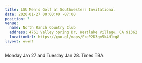 ```yaml
---
title: LSU Men's Golf at Southwestern Invitational
date: 2020-01-27 00:00:00 -07:00
position: 7
venue:
  name: North Ranch Country Club
  address: 4761 Valley Spring Dr, Westlake Village, CA 91362
  locationUrl: https://goo.gl/maps/EpeP2D3gm5k4H1xg8
layout: event
---
```


Monday Jan 27 and Tuesday Jan 28. Times TBA.